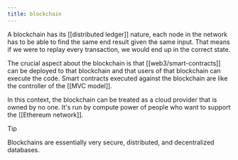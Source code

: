 ```yaml
---
title: blockchain
---
```


A blockchain has its [[distributed ledger]] nature, each node in the network has to be able to find the same end result given the same input. That means if we were to replay every transaction, we would end up in the correct state.

The crucial aspect about the blockchain is that [[web3/smart-contracts]] can be deployed to that blockchain and that users of that blockchain can execute the code. Smart contracts executed against the blockchain are like the controller of the [[MVC model]].

In this context, the blockchain can be treated as a cloud provider that is owned by no one. It's run by compute power of people who want to support the [[Ethereum network]].

> [!tip]
>
> Blockchains are essentially very secure, distributed, and decentralized databases.
